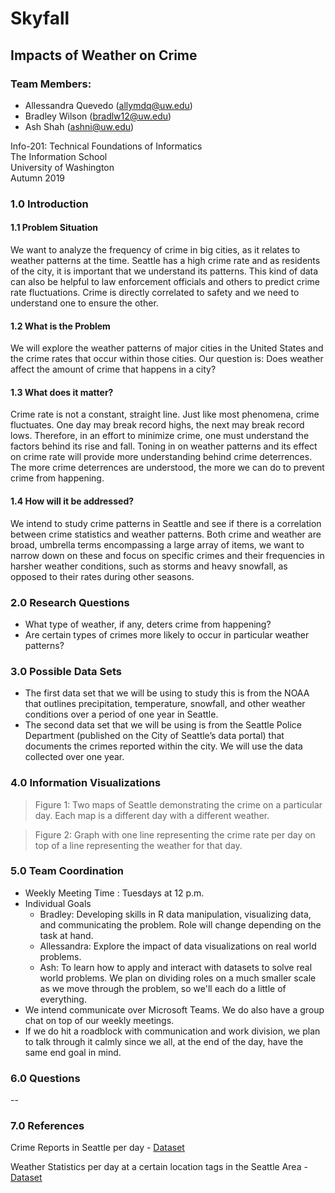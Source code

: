# Skyfall

## Impacts of Weather on Crime

### Team Members:
* Allessandra Quevedo (allymdq@uw.edu)
* Bradley Wilson (bradlw12@uw.edu)
* Ash Shah (ashni@uw.edu)

Info-201: Technical Foundations of Informatics  
The Information School  
University of Washington  
Autumn 2019

### 1.0 Introduction

#### 1.1 Problem Situation

We want to analyze the frequency of crime in big cities, as it relates to weather patterns at the time. Seattle has a high crime rate and as residents of the city, it is important that we understand its patterns. This kind of data can also be helpful to law enforcement officials and others to predict crime rate fluctuations. Crime is directly correlated to safety and we need to understand one to ensure the other.

#### 1.2 What is the Problem

We will explore the weather patterns of major cities in the United States and the crime rates that occur within those cities. Our question is: Does weather affect the amount of crime that happens in a city?


#### 1.3 What does it matter?

Crime rate is not a constant, straight line. Just like most phenomena, crime fluctuates. One day may break record highs, the next may break record lows. Therefore, in an effort to minimize crime, one must understand the factors behind its rise and fall. Toning in on weather patterns and its effect on crime rate will provide more understanding behind crime deterrences. The more crime deterrences are understood, the more we can do to prevent crime from happening.

#### 1.4 How will it be addressed?

We intend to study crime patterns in Seattle and see if there is a correlation between crime statistics and weather patterns. Both crime and weather are broad, umbrella terms encompassing a large array of items, we want to narrow down on these and focus on specific crimes and their frequencies in harsher weather conditions, such as storms and heavy snowfall, as opposed to their rates during other seasons.

### 2.0 Research Questions

* What type of weather, if any, deters crime from happening?  
* Are certain types of crimes more likely to occur in particular weather patterns?


### 3.0 Possible Data Sets

* The first data set that we will be using to study this is from the NOAA that outlines precipitation, temperature, snowfall, and other weather conditions over a period of one year in Seattle.
* The second data set that we will be using is from the Seattle Police Department (published on the City of Seattle’s data portal) that documents the crimes reported within the city. We will use the data collected over one year.

### 4.0 Information Visualizations


> Figure 1: Two maps of Seattle demonstrating the crime on a particular day. Each map is a different day with a different weather.

> Figure 2: Graph with one line representing the crime rate per day on top of a line representing the weather for that day.

### 5.0 Team Coordination

* Weekly Meeting Time : Tuesdays at 12 p.m.
* Individual Goals
  * Bradley: Developing skills in R data manipulation, visualizing data, and communicating the problem. Role will change depending on the task at hand.
  * Allessandra: Explore the impact of data visualizations on real world problems.
  * Ash: To learn how to apply and interact with datasets to solve real world problems. We plan on dividing roles on a much smaller scale as we move through the problem, so we'll each do a little of everything.
* We intend communicate over Microsoft Teams. We do also have a group chat on top of our weekly meetings.
* If we do hit a roadblock with communication and work division, we plan to talk through it calmly since we all, at the end of the day, have the same end goal in mind.


### 6.0 Questions

--

### 7.0 References

Crime Reports in Seattle per day - [Dataset](https://data.seattle.gov/Public-Safety/Crime-Data/4fs7-3vj5)

Weather Statistics per day at a certain location tags in the Seattle Area - [Dataset](https://www.ncdc.noaa.gov/cdo-web/datasets)
